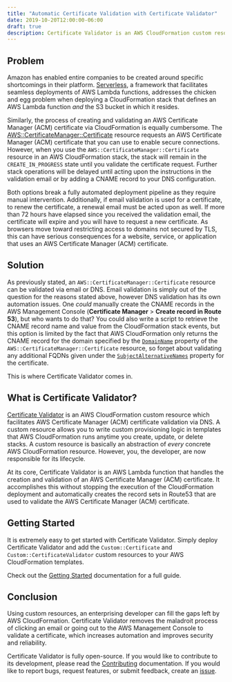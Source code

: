 ```yaml
---
title: "Automatic Certificate Validation with Certificate Validator"
date: 2019-10-20T12:00:00-06:00
draft: true
description: Certificate Validator is an AWS CloudFormation custom resource which facilitates AWS Certificate Manager (ACM) certificate validation via DNS.
---
```


## Problem

Amazon has enabled entire companies to be created around specific shortcomings in their platform. [Serverless](https://serverless.com/), a framework that facilitates seamless deployments of AWS Lambda functions, addresses the chicken and egg problem when deploying a CloudFormation stack that defines an AWS Lambda function *and* the S3 bucket in which it resides.

Similarly, the process of creating and validating an AWS Certificate Manager (ACM) certificate via CloudFormation is equally cumbersome. The [AWS::CertificateManager::Certificate](https://docs.aws.amazon.com/AWSCloudFormation/latest/UserGuide/aws-resource-certificatemanager-certificate.html) resource requests an AWS Certificate Manager (ACM) certificate that you can use to enable secure connections. However, when you use the `AWS::CertificateManager::Certificate` resource in an AWS CloudFormation stack, the stack will remain in the `CREATE_IN_PROGRESS` state until you validate the certificate request. Further stack operations will be delayed until acting upon the instructions in the validation email or by adding a CNAME record to your DNS configuration.

Both options break a fully automated deployment pipeline as they require manual intervention. Additionally, if email validation is used for a certificate, to renew the certificate, a renewal email must be acted upon as well. If more than 72 hours have elapsed since you received the validation email, the certificate will expire and you will have to request a new certificate. As browsers move toward restricting access to domains not secured by TLS, this can have serious consequences for a website, service, or application that uses an AWS Certificate Manager (ACM) certificate.

## Solution

As previously stated, an `AWS::CertificateManager::Certificate` resource can be validated via email or DNS. Email validation is simply out of the question for the reasons stated above, however DNS validation has its own automation issues. One *could* manually create the CNAME records in the AWS Management Console (**Certificate Manager** > **Create record in Route 53**), but who wants to do that? You could also write a script to retrieve the CNAME record name and value from the CloudFormation stack events, but this option is limited by the fact that AWS CloudFormation only returns the CNAME record for the domain specified by the [`DomainName`](https://docs.aws.amazon.com/AWSCloudFormation/latest/UserGuide/aws-resource-certificatemanager-certificate.html#cfn-certificatemanager-certificate-domainname) property of the `AWS::CertificateManager::Certificate` resource, so forget about validating any additional FQDNs given under the [`SubjectAlternativeNames`](https://docs.aws.amazon.com/AWSCloudFormation/latest/UserGuide/aws-resource-certificatemanager-certificate.html#cfn-certificatemanager-certificate-subjectalternativenames) property for the certificate.

This is where Certificate Validator comes in.

## What is Certificate Validator?

[Certificate Validator](https://github.com/Dwolla/certificate-validator) is an AWS CloudFormation custom resource which facilitates AWS Certificate Manager (ACM) certificate validation via DNS. A custom resource allows you to write custom provisioning logic in templates that AWS CloudFormation runs anytime you create, update, or delete stacks. A custom resource is basically an abstraction of *every* concrete AWS CloudFormation resource. However, you, the developer, are now responsible for its lifecycle.

At its core, Certificate Validator is an AWS Lambda function that handles the creation and validation of an AWS Certificate Manager (ACM) certificate. It accomplishes this without stopping the execution of the CloudFormation deployment and automatically creates the record sets in Route53 that are used to validate the AWS Certificate Manager (ACM) certificate.

## Getting Started

It is extremely easy to get started with Certificate Validator. Simply deploy Certificate Validator and add the `Custom::Certificate` and `Custom::CertificateValidator` custom resources to your AWS CloudFormation templates.

Check out the [Getting Started](https://github.com/Dwolla/certificate-validator/blob/master/docs/getting-started.md) documentation for a full guide.

## Conclusion

Using custom resources, an enterprising developer can fill the gaps left by AWS CloudFormation. Certificate Validator removes the maladroit process of clicking an email or going out to the AWS Management Console to validate a certificate, which increases automation and improves security and reliability.

Certificate Validator is fully open-source. If you would like to contribute to its development, please read the [Contributing](https://github.com/Dwolla/certificate-validator/blob/master/CONTRIBUTING.md) documentation. If you would like to report bugs, request features, or submit feedback, create an [issue](https://github.com/Dwolla/certificate-validator/issues).
